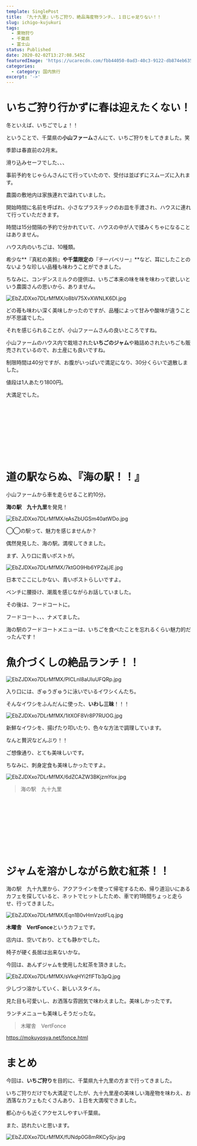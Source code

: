 ```yaml
---
template: SinglePost
title: 『九十九里』いちご狩り、絶品海産物ランチ、、１日じゃ足りない！！
slug: ichigo-kujukuri
tags:
  - 果物狩り
  - 千葉県
  - 富士山
status: Published
date: 2020-02-02T13:27:08.545Z
featuredImage: 'https://ucarecdn.com/fbb44050-0ad3-40c3-9122-db874eb635f7/'
categories:
  - category: 国内旅行
excerpt: '->'
---
```

# いちご狩り行かずに春は迎えたくない！

冬といえば、いちごでしょ！！

ということで、千葉県の**小山ファーム**さんにて、いちご狩りをしてきました。笑

季節は春直前の2月末。

滑り込みセーフでした、、、

事前予約をじゃらんさんにて行っていたので、受付は並ばずにスムーズに入れます。

農園の敷地内は家族連れで溢れていました。

開始時間に名前を呼ばれ、小さなプラスチックのお皿を手渡され、ハウスに連れて行っていただきます。

時間は15分間隔の予約で分かれていて、ハウスの中が人で揉みくちゃになることはありません。

ハウス内のいちごは、10種類。

希少な**『真紅の美鈴』**や千葉限定の**『チーバベリー』**など、耳にしたことのないような珍しい品種も味わうことができました。

ちなみに、コンデンスミルクの提供は、いちご本来の味を味を味わって欲しいという農園さんの思いから、ありません。

![EbZJDXxo7DLrMfMX/o8bV75XvXWNLK6Dl.jpg](https://firebasestorage.googleapis.com/v0/b/type-c1c71.appspot.com/o/EbZJDXxo7DLrMfMX%2Fo8bV75XvXWNLK6Dl.jpg?alt=media&token=d53e8ea2-8995-4945-a7ab-9a7c1b0b0242)

どの苺も味わい深く美味しかったのですが、品種によって甘みや酸味が違うことが不思議でした。

それを感じられることが、小山ファームさんの良いところですね。

小山ファームのハウス内で栽培された**いちごのジャム**や箱詰めされたいちごも販売されているので、お土産にも良いですね。

制限時間は40分ですが、お腹がいっぱいで満足になり、30分くらいで退散しました。

値段は1人あたり1800円。

大満足でした。

<div class="iframely-embed"><div class="iframely-responsive" style="height: 140px; padding-bottom: 0;"><a href="http://koyama-farm.jp/index.html" data-iframely-url="//cdn.iframe.ly/api/iframe?url=http%3A%2F%2Fkoyama-farm.jp&amp;key=074df4d5dd2b421a920b415bd48b216d"></a></div></div><script async src="//cdn.iframe.ly/embed.js" charset="utf-8"></script>



# 道の駅ならぬ、『海の駅！！』

小山ファームから車を走らせること約10分。

**海の駅　九十九里**を発見！

![EbZJDXxo7DLrMfMX/eAsZbUGSm40atWDo.jpg](https://firebasestorage.googleapis.com/v0/b/type-c1c71.appspot.com/o/EbZJDXxo7DLrMfMX%2FeAsZbUGSm40atWDo.jpg?alt=media&token=e169eb98-e47f-4a73-8f29-71fc63824c2f)

◯◯の駅って、魅力を感じませんか？

偶然発見した、海の駅。満喫してきました。

まず、入り口に青いポストが。

![EbZJDXxo7DLrMfMX/7ktGO9Hb6YPZajJE.jpg](https://firebasestorage.googleapis.com/v0/b/type-c1c71.appspot.com/o/EbZJDXxo7DLrMfMX%2F7ktGO9Hb6YPZajJE.jpg?alt=media&token=09014a13-8049-45bd-971f-b8c7036761c3)

日本でここにしかない、青いポストらしいですよ。

ベンチに腰掛け、潮風を感じながらお話していました。

その後は、フードコートに。

フードコート、、、ナメてました。

海の駅のフードコートメニューは、いちごを食べたことを忘れるくらい魅力的だったんです！

# 魚介づくしの絶品ランチ！！

![EbZJDXxo7DLrMfMX/PICLnI8aUluUFQRp.jpg](https://firebasestorage.googleapis.com/v0/b/type-c1c71.appspot.com/o/EbZJDXxo7DLrMfMX%2FPICLnI8aUluUFQRp.jpg?alt=media&token=58b75052-82b7-426e-8b72-cab29e2a1d34)

入り口には、ぎゅうぎゅうに泳いでいるイワシくんたち。

そんなイワシをふんだんに使った、**いわし三昧**！！！

![EbZJDXxo7DLrMfMX/1itXOF8Vr8P7RUOG.jpg](https://firebasestorage.googleapis.com/v0/b/type-c1c71.appspot.com/o/EbZJDXxo7DLrMfMX%2F1itXOF8Vr8P7RUOG.jpg?alt=media&token=ab14836f-0718-4b2d-9e92-5aa3777f1caf)

新鮮なイワシを、揚げたり叩いたり、色々な方法で調理しています。

なんと贅沢などんぶり！！

ご想像通り、とても美味しいです。

ちなみに、刺身定食も美味しかったですよ。

![EbZJDXxo7DLrMfMX/6dZCAZW3BKjzmYox.jpg](https://firebasestorage.googleapis.com/v0/b/type-c1c71.appspot.com/o/EbZJDXxo7DLrMfMX%2F6dZCAZW3BKjzmYox.jpg?alt=media&token=9d9cd3d8-8407-468e-8e61-8be17183d09c)

> 海の駅　九十九里

<div class="iframely-embed"><div class="iframely-responsive" style="height: 140px; padding-bottom: 0;"><a href="https://uminoeki99.com/" data-iframely-url="//cdn.iframe.ly/api/iframe?url=https%3A%2F%2Fuminoeki99.com&amp;key=4672f5d28011347a2549354aa5d0123d"></a></div></div><script async src="//cdn.iframe.ly/embed.js" charset="utf-8"></script>

# ジャムを溶かしながら飲む紅茶！！

海の駅　九十九里から、アクアラインを使って帰宅するため、帰り道沿いにあるカフェを探していると、ネットでヒットしたため、車で約1時間ちょっと走らせ、行ってきました。

![EbZJDXxo7DLrMfMX/Eqn1B0vHmVzotFLq.jpg](https://firebasestorage.googleapis.com/v0/b/type-c1c71.appspot.com/o/EbZJDXxo7DLrMfMX%2FEqn1B0vHmVzotFLq.jpg?alt=media&token=980ffbac-9ca0-4afa-a325-f9652aceba79)

**木曜舎　VertFonce**というカフェです。

店内は、空いており、とても静かでした。

椅子が硬く長居は出来ないかな。

今回は、あんずジャムを使用した紅茶を頂きました。

![EbZJDXxo7DLrMfMX/sVkqHYi2flFTb3pQ.jpg](https://firebasestorage.googleapis.com/v0/b/type-c1c71.appspot.com/o/EbZJDXxo7DLrMfMX%2FsVkqHYi2flFTb3pQ.jpg?alt=media&token=60cf238a-7d1d-4b4e-b7b6-903bea50cb32)

少しづつ溶かしていく、新しいスタイル。

見た目も可愛いし、お洒落な雰囲気で味わえました。美味しかったです。

ランチメニューも美味しそうだったな。

> 木曜舎　VertFonce

https://mokuyosya.net/fonce.html

# まとめ

今回は、**いちご狩り**を目的に、千葉県九十九里の方まで行ってきました。

いちご狩りだけでも大満足でしたが、九十九里産の美味しい海産物を味わえ、お洒落なカフェもたくさんあり、１日を大満喫できました。

都心からも近くアクセスしやすい千葉県。

また、訪れたいと思います。

![EbZJDXxo7DLrMfMX/fUNdp0G8mRKCySjv.jpg](https://firebasestorage.googleapis.com/v0/b/type-c1c71.appspot.com/o/EbZJDXxo7DLrMfMX%2FfUNdp0G8mRKCySjv.jpg?alt=media&token=5e7004b2-afd1-40f8-bc5e-123bce2dcb00)
